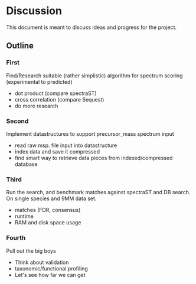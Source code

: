 # Discussion

This document is meant to discuss ideas and progress for the project.

## Outline

### First

Find/Research suitable (rather simplistic) algorithm for spectrum scoring (experimental to predicted)
* dot product (compare spectraST)
* cross correlation (compare Sequest)
* do more research

### Second

Implement datastructures to support precursor_mass spectrum input
* read raw msp. file input into datastructure
* index data and save it compressed
* find smart way to retrieve data pieces from indexed/compressed database

### Third

Run the search, and benchmark matches against spectraST and DB search. On single species and 9MM data set.

* matches (FDR, consensus)
* runtime
* RAM and disk space usage

### Fourth

Pull out the big boys
* Think about validation
* taxonomic/functional profiling
* Let's see how far we can get





